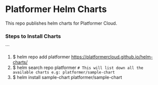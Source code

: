 # Platformer Helm Charts

This repo publishes helm charts for Platformer Cloud.

<h3> Steps to Install Charts </h3>
```

1. $ helm repo add platformer https://platformercloud.github.io/helm-charts/
2. $ helm search repo platformer `# This will list down all the available charts e.g: platformer/sample-chart`
3. $ helm install sample-chart platformer/sample-chart

```